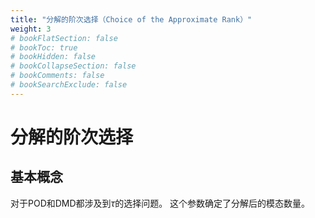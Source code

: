 ```yaml
---
title: "分解的阶次选择（Choice of the Approximate Rank）"
weight: 3
# bookFlatSection: false
# bookToc: true
# bookHidden: false
# bookCollapseSection: false
# bookComments: false
# bookSearchExclude: false
---
```


# 分解的阶次选择

## 基本概念

对于POD和DMD都涉及到$\tau$的选择问题。
这个参数确定了分解后的模态数量。




